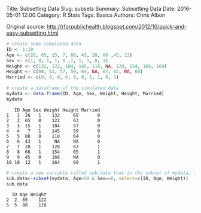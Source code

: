 Title: Subsetting Data
Slug: subsets
Summary: Subsetting Data
Date: 2016-05-01 12:00
Category: R Stats
Tags: Basics
Authors: Chris Albon


Original source: http://rforpublichealth.blogspot.com/2012/10/quick-and-easy-subsetting.html


```R
# create some simulated data
ID <- 1:10
Age <- c(26, 65, 15, 7, 88, 43, 28, 66 ,45, 12)
Sex <- c(1, 0, 1, 1, 0 ,1, 1, 1, 0, 1)
Weight <- c(132, 122, 184, 145, 118, NA, 128, 154, 166, 164)
Height <- c(60, 63, 57, 59, 64, NA, 67, 65, NA, 60)
Married <- c(0, 0, 0, 0, 0, 0, 1, 1, 0, 1)
```


```R
# create a dataframe of the simulated data
mydata <- data.frame(ID, Age, Sex, Weight, Height, Married)
mydata
```




       ID Age Sex Weight Height Married
    1   1  26   1    132     60       0
    2   2  65   0    122     63       0
    3   3  15   1    184     57       0
    4   4   7   1    145     59       0
    5   5  88   0    118     64       0
    6   6  43   1     NA     NA       0
    7   7  28   1    128     67       1
    8   8  66   1    154     65       1
    9   9  45   0    166     NA       0
    10 10  12   1    164     60       1




```R
# create a new variable called sub.data that is the subset of mydata, containing all rows where Age is less than 50 and sex is 0 and the columns ID, Age, and Weight
sub.data<-subset(mydata, Age>50 & Sex==0, select=c(ID, Age, Weight))
sub.data
```




      ID Age Weight
    2  2  65    122
    5  5  88    118
